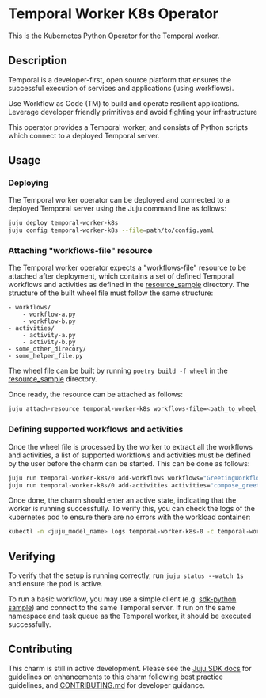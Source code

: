 # Temporal Worker K8s Operator

This is the Kubernetes Python Operator for the Temporal worker.

## Description

Temporal is a developer-first, open source platform that ensures the successful
execution of services and applications (using workflows).

Use Workflow as Code (TM) to build and operate resilient applications. Leverage
developer friendly primitives and avoid fighting your infrastructure

This operator provides a Temporal worker, and consists of Python scripts which
connect to a deployed Temporal server.

## Usage

### Deploying

The Temporal worker operator can be deployed and connected to a deployed
Temporal server using the Juju command line as follows:

```bash
juju deploy temporal-worker-k8s
juju config temporal-worker-k8s --file=path/to/config.yaml
```

### Attaching "workflows-file" resource

The Temporal worker operator expects a "workflows-file" resource to be attached
after deployment, which contains a set of defined Temporal workflows and
activities as defined in the [resource_sample](./resource_sample/) directory.
The structure of the built wheel file must follow the same structure:

```
- workflows/
    - workflow-a.py
    - workflow-b.py
- activities/
    - activity-a.py
    - activity-b.py
- some_other_direcory/
- some_helper_file.py
```

The wheel file can be built by running `poetry build -f wheel` in the
[resource_sample](./resource_sample/) directory.

Once ready, the resource can be attached as follows:

```bash
juju attach-resource temporal-worker-k8s workflows-file=<path_to_wheel_file>
```

### Defining supported workflows and activities

Once the wheel file is processed by the worker to extract all the workflows and
activities, a list of supported workflows and activities must be defined by the
user before the charm can be started. This can be done as follows:

```bash
juju run temporal-worker-k8s/0 add-workflows workflows="GreetingWorkflow"
juju run temporal-worker-k8s/0 add-activities activities="compose_greeting"
```

Once done, the charm should enter an active state, indicating that the worker is
running successfully. To verify this, you can check the logs of the kubernetes
pod to ensure there are no errors with the workload container:

```bash
kubectl -n <juju_model_name> logs temporal-worker-k8s-0 -c temporal-worker -f
```

## Verifying

To verify that the setup is running correctly, run `juju status --watch 1s` and
ensure the pod is active.

To run a basic workflow, you may use a simple client (e.g.
[sdk-python sample](https://github.com/temporalio/sdk-python#quick-start)) and
connect to the same Temporal server. If run on the same namespace and task queue
as the Temporal worker, it should be executed successfully.

## Contributing

This charm is still in active development. Please see the
[Juju SDK docs](https://juju.is/docs/sdk) for guidelines on enhancements to this
charm following best practice guidelines, and
[CONTRIBUTING.md](./CONTRIBUTING.md) for developer guidance.
